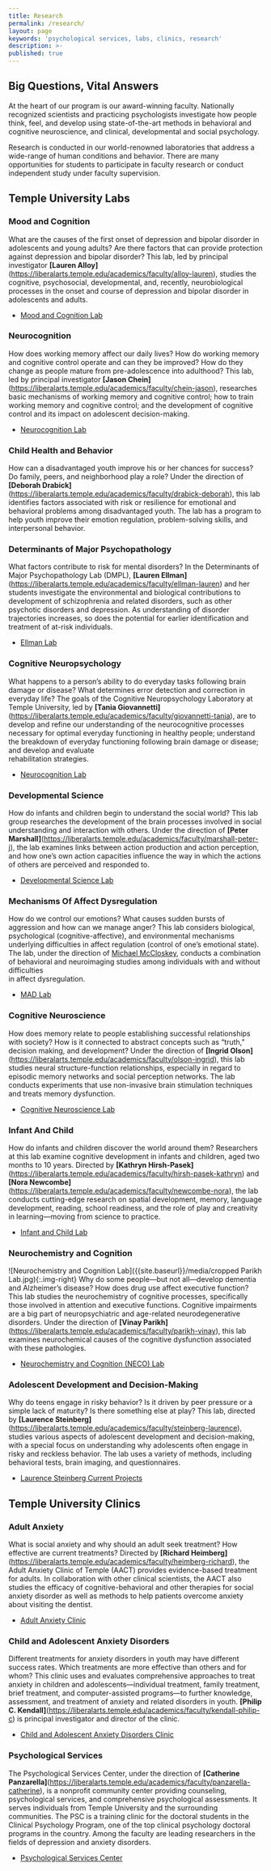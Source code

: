 ```yaml
---
title: Research
permalink: /research/
layout: page
keywords: 'psychological services, labs, clinics, research'
description: >-
published: true
---
```

## Big Questions, Vital Answers
At the heart of our program is our award-winning faculty. Nationally recognized scientists and practicing psychologists investigate how people think, feel, and develop using state-of-the-art methods in behavioral and cognitive neuroscience, and clinical, developmental and social psychology.

Research is conducted in our world-renowned laboratories that address a wide-range of human conditions and behavior. There are many opportunities for students to participate in faculty research or conduct independent study under faculty supervision.

## Temple University Labs 

### Mood and Cognition
What are the causes of the first onset of depression and bipolar disorder in adolescents and young adults? Are there factors that can provide protection  against depression and bipolar disorder? This lab, led by principal investigator **[Lauren Alloy]**(https://liberalarts.temple.edu/academics/faculty/alloy-lauren), studies the cognitive, psychosocial, developmental, and, recently, neurobiological processes in the onset and course of depression and bipolar disorder in adolescents and adults. 
- [Mood and Cognition Lab](sites.temple.edu/moodandcognitionlab)

### Neurocognition
How does working memory affect our daily lives? How do working memory and cognitive control operate and can they be improved? How do they change as people mature from pre-adolescence into adulthood? This lab, led by principal investigator **[Jason Chein]**(https://liberalarts.temple.edu/academics/faculty/chein-jason), researches basic mechanisms of working memory and cognitive control; how to train working memory and cognitive control; and the development of cognitive control and its impact on adolescent decision-making.
- [Neurocognition Lab](cla.temple.edu/tunl)

### Child Health and Behavior
How can a disadvantaged youth improve his or her chances for success? Do family, peers, and neighborhood play a role? Under the direction of **[Deborah Drabick]**(https://liberalarts.temple.edu/academics/faculty/drabick-deborah), this lab identifies factors associated with risk or resilience for emotional and behavioral problems among disadvantaged youth. The lab has a program to help youth improve their emotion regulation, problem-solving skills, and interpersonal behavior. 

### Determinants of Major Psychopathology
What factors contribute to risk for mental disorders? In the Determinants of Major Psychopathology Lab (DMPL), **[Lauren Ellman]**(https://liberalarts.temple.edu/academics/faculty/ellman-lauren) and her students investigate the environmental and biological contributions to development  of schizophrenia and related disorders, such as other psychotic disorders and depression. As understanding of disorder trajectories increases, so does the potential for earlier identification and treatment of at-risk individuals. 
- [Ellman Lab](cla.temple.edu/ellmanlab)

### Cognitive Neuropsychology
What happens to a person’s ability to do everyday tasks following brain damage or disease? What determines error detection and correction in everyday life? The goals of the Cognitive Neuropsychology Laboratory at Temple University, led by **[Tania Giovannetti]**(https://liberalarts.temple.edu/academics/faculty/giovannetti-tania), are to develop and refine our understanding of the neurocognitive processes necessary for optimal everyday functioning in healthy people; understand the breakdown of everyday functioning following brain damage or disease; and develop and evaluate  
rehabilitation strategies. 
- [Neurocognition Lab](sites.temple.edu/cogneuropsylab)

### Developmental Science
How do infants and children begin to understand the social world? This lab group researches the development of the brain processes involved in social understanding  and interaction with others. Under the direction of **[Peter Marshall]**(https://liberalarts.temple.edu/academics/faculty/marshall-peter-j), the lab examines links between action production and action perception, and how one’s own action capacities influence the way in which the actions of others are perceived and responded to.
- [Developmental Science Lab](sites.temple.edu/devscilab)

### Mechanisms Of Affect Dysregulation
How do we control our emotions? What causes sudden bursts of aggression and how can we manage anger? This lab considers biological, psychological (cognitive-affective), and environmental mechanisms underlying difficulties in affect regulation (control of one’s emotional  state). The lab, under the direction of [Michael McCloskey](https://liberalarts.temple.edu/academics/faculty/mccloskey-michael), conducts a combination of behavioral and neuroimaging studies among individuals with and without difficulties  
in affect dysregulation.
- [MAD Lab](ites.temple.edu/madlab)

### Cognitive Neuroscience
How does memory relate to people establishing successful relationships with society? How is it connected to abstract concepts such as “truth,” decision making, and development? Under the direction of **[Ingrid Olson]**(https://liberalarts.temple.edu/academics/faculty/olson-ingrid), this lab studies neural structure-function relationships, especially in regard to episodic memory networks and social perception networks. The lab conducts experiments that use non-invasive brain stimulation techniques and treats memory dysfunction.
- [Cognitive Neuroscience Lab](cla.temple.edu/cnl)

### Infant And Child
How do infants and children discover the world around them? Researchers at this lab examine cognitive development in infants and children, aged two months to 10 years. Directed by **[Kathryn Hirsh-Pasek]**(https://liberalarts.temple.edu/academics/faculty/hirsh-pasek-kathryn) and **[Nora Newcombe]**(https://liberalarts.temple.edu/academics/faculty/newcombe-nora), the lab conducts cutting-edge research on spatial development, memory, language development, reading, school readiness, and the role of play and creativity in learning—moving from science to practice.
- [Infant and Child Lab](cla.temple.edu/infantlab)

### Neurochemistry and Cognition
![Neurochemistry and Cognition Lab]({{site.baseurl}}/media/cropped Parikh Lab.jpg){:.img-right}
Why do some people—but not all—develop dementia and Alzheimer’s disease? How does drug use affect executive function? This lab studies the neurochemistry of cognitive processes, specifically those involved in attention and executive functions. Cognitive impairments are a big part of neuropsychiatric and age-related neurodegenerative disorders. Under the direction of **[Vinay Parikh]**(https://liberalarts.temple.edu/academics/faculty/parikh-vinay), this lab examines neurochemical causes of the cognitive dysfunction associated with these pathologies.
- [Neurochemistry and Cognition (NECO) Lab](https://sites.temple.edu/parikh/)

### Adolescent Development and Decision-Making 
Why do teens engage in risky behavior? Is it driven by peer pressure or a simple lack of maturity? Is there something else at play? This lab, directed by **[Laurence Steinberg]**(https://liberalarts.temple.edu/academics/faculty/steinberg-laurence), studies various aspects of adolescent development and decision-making, with a special focus on understanding why adolescents often engage in risky and reckless behavior. The lab uses a variety of methods, including behavioral tests, brain imaging, and questionnaires.
- [Laurence Steinberg Current Projects](laurencesteinberg.com/research/current-projects)

## Temple University Clinics

### Adult Anxiety
What is social anxiety and why should an adult seek treatment? How effective are current treatments? Directed by **[Richard Heimberg]**(https://liberalarts.temple.edu/academics/faculty/heimberg-richard), the Adult Anxiety Clinic of Temple (AACT) provides evidence-based treatment for adults. In collaboration with other clinical scientists, the AACT also studies the efficacy of cognitive-behavioral and other therapies for social anxiety disorder as well  as methods to help patients overcome anxiety about visiting the dentist.
- [Adult Anxiety Clinic](http://sites.temple.edu/anxiety/)

### Child and Adolescent Anxiety Disorders
Different treatments for anxiety disorders in youth may have different success rates. Which treatments are more effective than others and for whom? This clinic uses and evaluates comprehensive approaches to treat anxiety in children and adolescents—individual treatment, family treatment, brief treatment, and computer-assisted programs—to further knowledge, assessment, and treatment of anxiety and related disorders in youth. **[Philip C. Kendall]**(https://liberalarts.temple.edu/academics/faculty/kendall-philip-c) is principal investigator and director of the clinic.
- [Child and Adolescent Anxiety Disorders Clinic](childanxiety.org)

### Psychological Services
The Psychological Services Center, under the direction of **[Catherine Panzarella]**(https://liberalarts.temple.edu/academics/faculty/panzarella-catherine), is a nonprofit community center providing counseling, psychological services, and comprehensive psychological assessments. It serves individuals from Temple University and the surrounding communities. The PSC is a training clinic for the doctoral students in the Clinical Psychology Program, one of the top clinical  psychology doctoral programs in the country. Among the faculty are leading  researchers in the fields of depression and anxiety disorders.
- [Psychological Services Center](sites.temple.edu/psc/)
